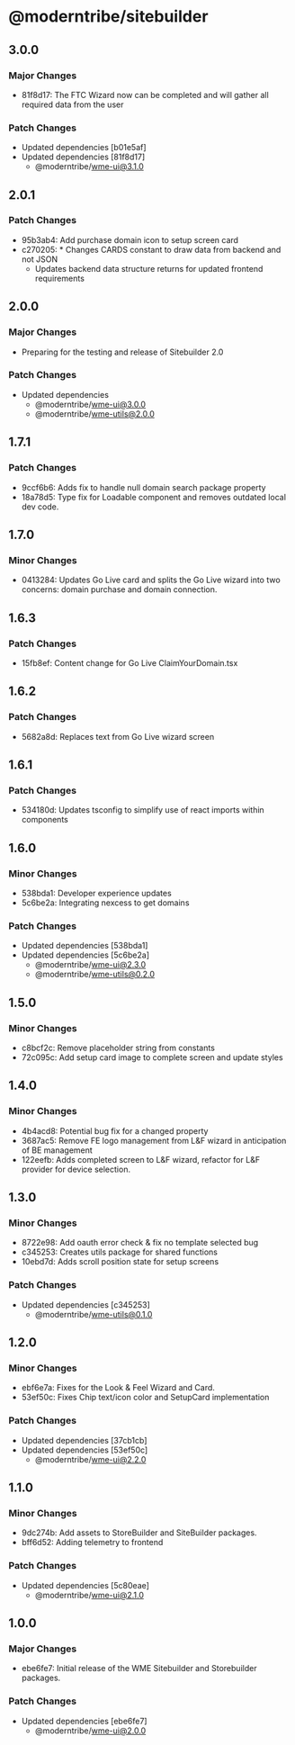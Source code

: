 # @moderntribe/sitebuilder

## 3.0.0

### Major Changes

- 81f8d17: The FTC Wizard now can be completed and will gather all required data from the user

### Patch Changes

- Updated dependencies [b01e5af]
- Updated dependencies [81f8d17]
  - @moderntribe/wme-ui@3.1.0

## 2.0.1

### Patch Changes

- 95b3ab4: Add purchase domain icon to setup screen card
- c270205: \* Changes CARDS constant to draw data from backend and not JSON
  - Updates backend data structure returns for updated frontend requirements

## 2.0.0

### Major Changes

- Preparing for the testing and release of Sitebuilder 2.0

### Patch Changes

- Updated dependencies
  - @moderntribe/wme-ui@3.0.0
  - @moderntribe/wme-utils@2.0.0

## 1.7.1

### Patch Changes

- 9ccf6b6: Adds fix to handle null domain search package property
- 18a78d5: Type fix for Loadable component and removes outdated local dev code.

## 1.7.0

### Minor Changes

- 0413284: Updates Go Live card and splits the Go Live wizard into two concerns: domain purchase and domain connection.

## 1.6.3

### Patch Changes

- 15fb8ef: Content change for Go Live ClaimYourDomain.tsx

## 1.6.2

### Patch Changes

- 5682a8d: Replaces text from Go Live wizard screen

## 1.6.1

### Patch Changes

- 534180d: Updates tsconfig to simplify use of react imports within components

## 1.6.0

### Minor Changes

- 538bda1: Developer experience updates
- 5c6be2a: Integrating nexcess to get domains

### Patch Changes

- Updated dependencies [538bda1]
- Updated dependencies [5c6be2a]
  - @moderntribe/wme-ui@2.3.0
  - @moderntribe/wme-utils@0.2.0

## 1.5.0

### Minor Changes

- c8bcf2c: Remove placeholder string from constants
- 72c095c: Add setup card image to complete screen and update styles

## 1.4.0

### Minor Changes

- 4b4acd8: Potential bug fix for a changed property
- 3687ac5: Remove FE logo management from L&F wizard in anticipation of BE management
- 122eefb: Adds completed screen to L&F wizard, refactor for L&F provider for device selection.

## 1.3.0

### Minor Changes

- 8722e98: Add oauth error check & fix no template selected bug
- c345253: Creates utils package for shared functions
- 10ebd7d: Adds scroll position state for setup screens

### Patch Changes

- Updated dependencies [c345253]
  - @moderntribe/wme-utils@0.1.0

## 1.2.0

### Minor Changes

- ebf6e7a: Fixes for the Look & Feel Wizard and Card.
- 53ef50c: Fixes Chip text/icon color and SetupCard implementation

### Patch Changes

- Updated dependencies [37cb1cb]
- Updated dependencies [53ef50c]
  - @moderntribe/wme-ui@2.2.0

## 1.1.0

### Minor Changes

- 9dc274b: Add assets to StoreBuilder and SiteBuilder packages.
- bff6d52: Adding telemetry to frontend

### Patch Changes

- Updated dependencies [5c80eae]
  - @moderntribe/wme-ui@2.1.0

## 1.0.0

### Major Changes

- ebe6fe7: Initial release of the WME Sitebuilder and Storebuilder packages.

### Patch Changes

- Updated dependencies [ebe6fe7]
  - @moderntribe/wme-ui@2.0.0
